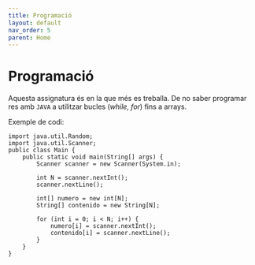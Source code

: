 ```yaml
---
title: Programació
layout: default
nav_order: 5
parent: Home
---
```


# Programació

Aquesta assignatura és en la que més es treballa. De no saber programar res amb `JAVA` a utilitzar bucles (_while, for_) fins a arrays.

Exemple de codi:

```
import java.util.Random;
import java.util.Scanner;
public class Main {
    public static void main(String[] args) {
        Scanner scanner = new Scanner(System.in);

        int N = scanner.nextInt();
        scanner.nextLine();

        int[] numero = new int[N];
        String[] contenido = new String[N];

        for (int i = 0; i < N; i++) {
            numero[i] = scanner.nextInt();
            contenido[i] = scanner.nextLine();
        }
    }
}
```
